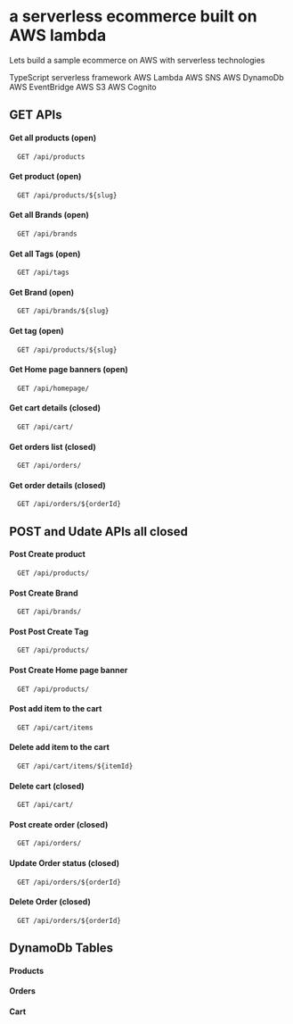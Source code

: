 # a serverless ecommerce built on AWS lambda

Lets build a sample ecommerce on AWS with serverless technologies 

TypeScript
serverless framework
AWS Lambda 
AWS SNS 
AWS DynamoDb 
AWS EventBridge 
AWS S3
AWS Cognito

## GET APIs

#### Get all products (open)
```http
  GET /api/products
```

#### Get product (open)
```http
  GET /api/products/${slug}
```

#### Get all Brands (open)
```http
  GET /api/brands
```

#### Get all Tags (open)
```http
  GET /api/tags
```

#### Get Brand (open)
```http
  GET /api/brands/${slug}
```

#### Get tag (open)
```http
  GET /api/products/${slug}
```

#### Get Home page banners (open)
```http
  GET /api/homepage/
```

#### Get cart details (closed)
```http
  GET /api/cart/
```

#### Get orders list (closed)
```http
  GET /api/orders/
```

#### Get order details (closed)
```http
  GET /api/orders/${orderId}
```


## POST and Udate APIs all closed 

#### Post Create product
```http
  GET /api/products/
```

#### Post Create Brand
```http
  GET /api/brands/
```

#### Post Post Create Tag
```http
  GET /api/products/
```

#### Post Create Home page banner
```http
  GET /api/products/
```

#### Post add item to the cart
```http
  GET /api/cart/items
```

#### Delete add item to the cart
```http
  GET /api/cart/items/${itemId}
```

#### Delete cart (closed)
```http
  GET /api/cart/
```

#### Post create order (closed)
```http
  GET /api/orders/
```

#### Update Order status (closed)
```http
  GET /api/orders/${orderId}
```

#### Delete Order (closed)
```http
  GET /api/orders/${orderId}
```


## DynamoDb Tables 

#### Products 

#### Orders

#### Cart

